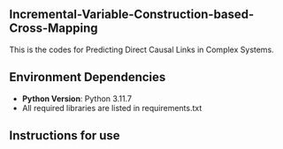 ## Incremental-Variable-Construction-based-Cross-Mapping
This is the codes for Predicting Direct Causal Links in Complex Systems.

## Environment Dependencies
- **Python Version**: Python 3.11.7
- All required libraries are listed in requirements.txt

## Instructions for use
